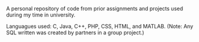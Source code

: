 A personal repository of code from prior assignments and projects used during my time in university.

Languagues used: C, Java, C++, PHP, CSS, HTML, and MATLAB.
(Note: Any SQL written was created by partners in a group project.)
